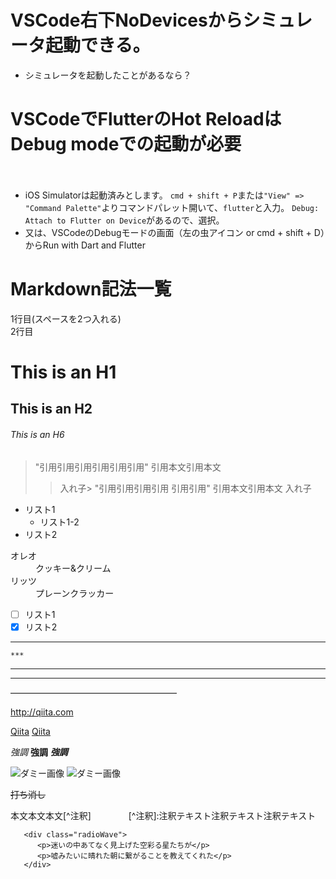 # VSCode右下NoDevicesからシミュレータ起動できる。
* シミュレータを起動したことがあるなら？
　　
# VSCodeでFlutterのHot ReloadはDebug modeでの起動が必要
　　
* iOS Simulatorは起動済みとします。
`cmd + shift + P`または`"View" => "Command Palette"`よりコマンドパレット開いて、`flutter`と入力。
`Debug: Attach to Flutter on Device`があるので、選択。
* 又は、VSCodeのDebugモードの画面（左の虫アイコン or cmd + shift + D）からRun with Dart and Flutter

# Markdown記法一覧

1行目(スペースを2つ入れる)   
2行目

# This is an H1
## This is an H2
###### This is an H6  

> "引用引用引用引用引用引用"
>引用本文引用本文
>>入れ子> "引用引用引用引用
引用引用"
>引用本文引用本文
>>入れ子

* リスト1
    * リスト1-2  
* リスト2  

<dl>
  <dt>オレオ</dt>
  <dd>クッキー&クリーム</dd>
  <dt>リッツ</dt>
  <dd>プレーンクラッカー</dd>
</dl> 

- [ ] リスト1
- [x] リスト2

* * *  
    ***  
*****  
 - - -  
———————————————————

<http://qiita.com>

[Qiita](http://qiita.com)
[Qiita](http://qiita.com "Qiita")

*強調*
**強調**
***強調***

![ダミー画像](http://placehold.it/100)
![ダミー画像](http://placehold.it/100 "ダミー画像")

~~打ち消し~~

本文本文本文\[^注釈]
　　　　\[^注釈]:注釈テキスト注釈テキスト注釈テキスト

```html:sample
   <div class="radioWave">
      <p>迷いの中あてなく見上げた空彩る星たちが</p>
      <p>嘘みたいに晴れた朝に繋がることを教えてくれた</p>
   </div>
```

